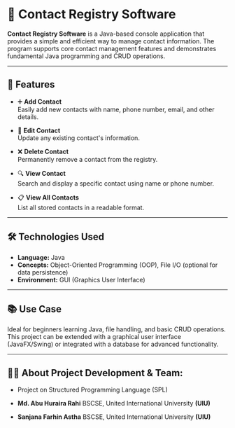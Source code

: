 # 📇 Contact Registry Software

**Contact Registry Software** is a Java-based console application that provides a simple and efficient way to manage contact information. The program supports core contact management features and demonstrates fundamental Java programming and CRUD operations.

---

## 🚀 Features

- ➕ **Add Contact**  
  Easily add new contacts with name, phone number, email, and other details.

- 📝 **Edit Contact**  
  Update any existing contact's information.

- ❌ **Delete Contact**  
  Permanently remove a contact from the registry.

- 🔍 **View Contact**  
  Search and display a specific contact using name or phone number.

- 📋 **View All Contacts**  
  List all stored contacts in a readable format.

---

## 🛠️ Technologies Used

- **Language:** Java  
- **Concepts:** Object-Oriented Programming (OOP), File I/O (optional for data persistence)  
- **Environment:** GUI (Graphics User Interface)

---

## 📚 Use Case

Ideal for beginners learning Java, file handling, and basic CRUD operations. This project can be extended with a graphical user interface (JavaFX/Swing) or integrated with a database for advanced functionality.

---

## 🧑‍💼 About Project Development & Team:

- Project on Structured Programming Language (SPL)

- **Md. Abu Huraira Rahi**
  BSCSE, United International University **(UIU)**
- **Sanjana Farhin Astha**
  BSCSE, United International University **(UIU)**
